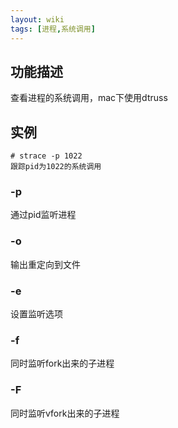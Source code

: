 ```yaml
---
layout: wiki
tags: [进程,系统调用]
---
```


## 功能描述

查看进程的系统调用，mac下使用dtruss

## 实例

```shell
# strace -p 1022
跟踪pid为1022的系统调用
```

### -p

通过pid监听进程

### -o

输出重定向到文件

### -e

设置监听选项

### -f

同时监听fork出来的子进程

### -F

同时监听vfork出来的子进程
